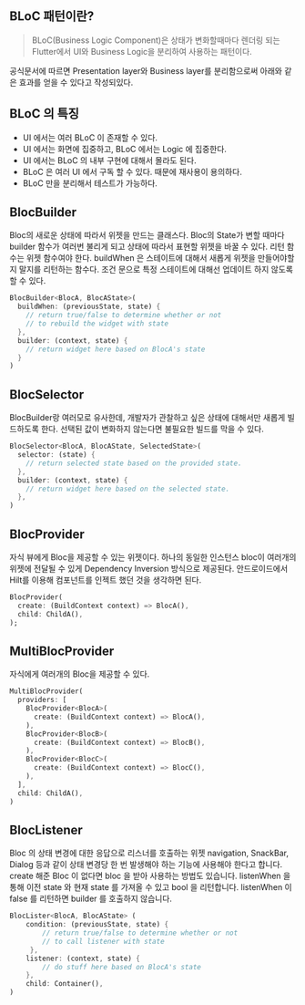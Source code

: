 ## BLoC 패턴이란?

> BLoC(Business Logic Component)은 상태가 변화할때마다 렌더링 되는 Flutter에서 UI와 Business Logic을 분리하여 사용하는 패턴이다.

공식문서에 따르면 Presentation layer와 Business layer를 분리함으로써 아래와 같은 효과를 얻을 수 있다고 작성되있다.

## BLoC 의 특징

- UI 에서는 여러 BLoC 이 존재할 수 있다.
- UI 에서는 화면에 집중하고, BLoC 에서는 Logic 에 집중한다.
- UI 에서는 BLoC 의 내부 구현에 대해서 몰라도 된다.
- BLoC 은 여러 UI 에서 구독 할 수 있다. 때문에 재사용이 용의하다.
- BLoC 만을 분리해서 테스트가 가능하다.

## BlocBuilder

Bloc의 새로운 상태에 따라서 위젯을 만드는 클래스다. Bloc의 State가 변할 때마다 builder 함수가 여러번 불리게 되고 상태에 따라서 표현할 위젯을 바꿀 수 있다. 리턴 함수는 위젯 함수여야 한다. buildWhen 은 스테이트에 대해서 새롭게 위젯을 만들어야할지 말지를 리턴하는 함수다. 조건 문으로 특정 스테이트에 대해선 업데이트 하지 않도록 할 수 있다.

```dart
BlocBuilder<BlocA, BlocAState>(
  buildWhen: (previousState, state) {
    // return true/false to determine whether or not
    // to rebuild the widget with state
  },
  builder: (context, state) {
    // return widget here based on BlocA's state
  }
)
```

## BlocSelector

BlocBuilder랑 여러모로 유사한데, 개발자가 관찰하고 싶은 상태에 대해서만 새롭게 빌드하도록 한다. 선택된 값이 변화하지 않는다면 불필요한 빌드를 막을 수 있다.

```dart
BlocSelector<BlocA, BlocAState, SelectedState>(
  selector: (state) {
    // return selected state based on the provided state.
  },
  builder: (context, state) {
    // return widget here based on the selected state.
  },
)
```

## BlocProvider

자식 뷰에게 Bloc을 제공할 수 있는 위젯이다. 하나의 동일한 인스턴스 bloc이 여러개의 위젯에 전달될 수 있게 Dependency Inversion 방식으로 제공된다. 안드로이드에서 Hilt를 이용해 컴포넌트를 인젝트 했던 것을 생각하면 된다.

```dart
BlocProvider(
  create: (BuildContext context) => BlocA(),
  child: ChildA(),
);
```

## MultiBlocProvider

자식에게 여러개의 Bloc을 제공할 수 있다.

```dart
MultiBlocProvider(
  providers: [
    BlocProvider<BlocA>(
      create: (BuildContext context) => BlocA(),
    ),
    BlocProvider<BlocB>(
      create: (BuildContext context) => BlocB(),
    ),
    BlocProvider<BlocC>(
      create: (BuildContext context) => BlocC(),
    ),
  ],
  child: ChildA(),
)
```

## BlocListener
Bloc 의 상태 변경에 대한 응답으로 리스너를 호출하는 위젯
navigation, SnackBar, Dialog 등과 같이 상태 변경당 한 번 발생해야 하는 기능에 사용해야 한다고 합니다.
create 해준 Bloc 이 없다면 bloc 을 받아 사용하는 방법도 있습니다.
listenWhen 을 통해 이전 state 와 현재 state 를 가져올 수 있고 bool 을 리턴합니다.
listenWhen 이 false 를 리턴하면 builder 를 호출하지 않습니다.
```dart
BlocLister<BlocA, BlocAState> (
	condition: (previousState, state) { 
	    // return true/false to determine whether or not
	    // to call listener with state
	 },
	listener: (context, state) {
		// do stuff here based on BlocA's state
	},
	child: Container(),
)
```